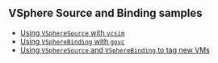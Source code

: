 ## VSphere Source and Binding samples

- [Using `VSphereSource` with `vcsim`](./vcsim/README.md)
- [Using `VSphereBinding` with `govc`](./govc/README.md)
- [Using `VSphereSource` and `VSphereBinding` to tag new VMs](./tag-new-vms/README.md)
